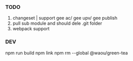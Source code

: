 ### TODO

1. changeset | support gee ac/ gee upv/ gee publish
2. pull sub module and should dele .git folder
3. webpack support

### DEV

npm run build
npm link
npm rm --global @waou/green-tea
